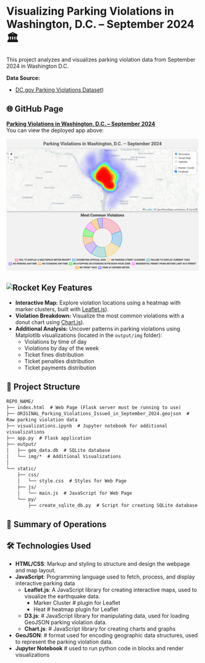 # Visualizing Parking Violations in Washington, D.C. – September 2024🏛️

This project analyzes and visualizes parking violation data from September 2024 in Washington D.C. 

**Data Source:**

* [DC.gov Parking Violations Dataset](https://catalog.data.gov/dataset/parking-violations-issued-in-september-2024))

## 🌐 GitHub Page
[**Parking Violations in Washington, D.C. &ndash; September 2024**](https://danomearawd.github.io/project3-team4/) <br />
You can view the deployed app above:

![Screenshot](screenshot.png)

## <img src="https://raw.githubusercontent.com/Tarikul-Islam-Anik/Animated-Fluent-Emojis/master/Emojis/Travel%20and%20places/Rocket.png" alt="Rocket" width="25" height="25" /> Key Features

* **Interactive Map:** Explore violation locations using a heatmap with marker clusters, built with [Leaflet.js](https://leafletjs.com/)). 
* **Violation Breakdown:** Visualize the most common violations with a donut chart using [Chart.js](https://www.chartjs.org/)).
* **Additional Analysis:** Uncover patterns in parking violations using Matplotlib visualizations (located in the `output/img` folder):
    * Violations by time of day
    * Violations by day of the week
    * Ticket fines distribution
    * Ticket penalties distribution
    * Ticket payments distribution


## 📂 Project Structure

```plaintext
REPO_NAME/
├── index.html  # Web Page (Flask server must be running to use)
├── ORIGINAL_Parking_Violations_Issued_in_September_2024.geojson  # Raw parking violation data
├── visualizations.ipynb  # Jupyter notebook for additional visualizations
├── app.py  # Flask application
├── output/
│   ├── geo_data.db  # SQLite database
│   └── img/*  # Additional Visualizations
│       
└── static/
    ├── css/
    │   └── style.css  # Styles for Web Page
    ├── js/
    │   └── main.js  # JavaScript for Web Page
    └── py/
        ├── create_sqlite_db.py  # Script for creating SQLite database

```

## 📝 Summary of Operations



## 🛠️ Technologies Used
- **HTML/CSS**: Markup and styling to structure and design the webpage and map layout.
- **JavaScript**: Programming language used to fetch, process, and display interactive parking data
   - **Leaflet.js**: A JavaScript library for creating interactive maps, used to visualize the earthquake data.
      - Marker Cluster # plugin for Leaflet
      - Heat # heatmap plugin for Leaflet
   - **D3.js**: # JavaScript library for manipulating data, used for loading GeoJSON parking violation data.
   - **Chart.js**: # JavaScript library for creating charts and graphs
- **GeoJSON**: # format used for encoding geographic data structures, used to represent the parking violation data.
- **Jupyter Notebook** # used to run python code in blocks and render visualizations
